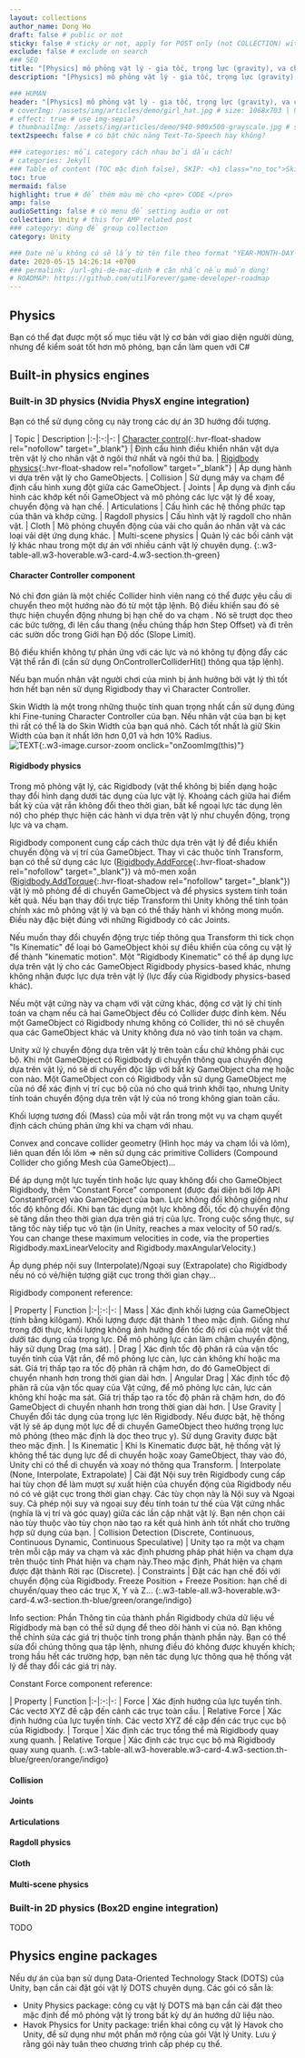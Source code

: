 ```yaml
---
layout: collections
author_name: Dong Ho
draft: false # public or not
sticky: false # sticky or not, apply for POST only (not COLLECTION) with including thumbnailImg
exclude: false # exclude on search
### SEO
title: "[Physics] mô phỏng vật lý - gia tốc, trọng lực (gravity), va chạm (collision)"
description: "[Physics] mô phỏng vật lý - gia tốc, trọng lực (gravity), va chạm (collision)"

### HUMAN
header: "[Physics] mô phỏng vật lý - gia tốc, trọng lực (gravity), va chạm (collision)"
# coverImg: /assets/img/articles/demo/girl_hat.jpg # size: 1068x703 | 900x500 | 600x400
# effect: true # use img-sepia?
# thumbnailImg: /assets/img/articles/demo/940-900x500-grayscale.jpg # size: 900x500 | 600x400
text2speech: false # có bật chức năng Text-To-Speech hay không?

### categories: mỗi category cách nhau bởi dấu cách!
# categories: Jekyll
### Table of content (TOC mặc định false), SKIP: <h1 class="no_toc">Skip toc</h1> hoặc <div class="no_toc_section">
toc: true
mermaid: false
highlight: true # để thêm màu mè cho <pre> CODE </pre>
amp: false
audioSetting: false # có menu để setting audio or not
collection: Unity # this for AMP related post
### category: dùng để group collection
category: Unity

### Date nếu không có sẽ lấy từ tên file theo format "YEAR-MONTH-DAY-title.md"
date: 2020-05-15 14:26:14 +0700
### permalink: /url-ghi-de-mac-dinh # cân nhắc nếu muốn dùng!
# ROADMAP: https://github.com/utilForever/game-developer-roadmap
---
```


## Physics

Bạn có thể đạt được một số mục tiêu vật lý cơ bản với giao diện người dùng, nhưng để kiểm soát tốt hơn mô phỏng, bạn cần làm quen với C#

## Built-in physics engines

### Built-in 3D physics (Nvidia PhysX engine integration)

Bạn có thể sử dụng công cụ này trong các dự án 3D hướng đối tượng.

| Topic | Description
|:-|:-:|-:
| [Character control](https://docs.unity3d.com/2021.3/Documentation/Manual/class-CharacterController.html){:.hvr-float-shadow rel="nofollow" target="_blank"} | Định cấu hình điều khiển nhân vật dựa trên vật lý cho nhân vật ở ngôi thứ nhất và ngôi thứ ba.
| [Rigidbody physics](https://docs.unity3d.com/2021.3/Documentation/Manual/rigidbody-physics-section.html){:.hvr-float-shadow rel="nofollow" target="_blank"} | Áp dụng hành vi dựa trên vật lý cho GameObjects.
| Collision | Sử dụng máy va chạm để định cấu hình xung đột giữa các GameObject.
| Joints | Áp dụng và định cấu hình các khớp kết nối GameObject và mô phỏng các lực vật lý để xoay, chuyển động và hạn chế.
| Articulations | Cấu hình các hệ thống phức tạp của thân và khớp cứng.
| Ragdoll physics | Cấu hình vật lý ragdoll cho nhân vật.
| Cloth | Mô phỏng chuyển động của vải cho quần áo nhân vật và các loại vải dệt ứng dụng khác.
| Multi-scene physics | Quản lý các bối cảnh vật lý khác nhau trong một dự án với nhiều cảnh vật lý chuyên dụng.
{:.w3-table-all.w3-hoverable.w3-card-4.w3-section.th-green}

#### Character Controller component

Nó chỉ đơn giản là một chiếc Collider hình viên nang có thể được yêu cầu di chuyển theo một hướng nào đó từ một tập lệnh. Bộ điều khiển sau đó sẽ thực hiện chuyển động nhưng bị hạn chế do va chạm . Nó sẽ trượt dọc theo các bức tường, đi lên cầu thang (nếu chúng thấp hơn Step Offset) và đi trên các sườn dốc trong Giới hạn Độ dốc (Slope Limit).

Bộ điều khiển không tự phản ứng với các lực và nó không tự động đẩy các Vật thể rắn đi (cần sử dụng OnControllerColliderHit() thông qua tập lệnh).

Nếu bạn muốn nhân vật người chơi của mình bị ảnh hưởng bởi vật lý thì tốt hơn hết bạn nên sử dụng Rigidbody thay vì Character Controller.

Skin Width là một trong những thuộc tính quan trọng nhất cần sử dụng đúng khi Fine-tuning Character Controller của bạn. Nếu nhân vật của bạn bị kẹt thì rất có thể là do Skin Width của bạn quá nhỏ. Cách tốt nhất là giữ Skin Width của bạn ít nhất lớn hơn 0,01 và hơn 10% Radius.<br>![TEXT](https://docs.unity3d.com/2021.3/Documentation/uploads/Main/CharacterControllerWindow.jpg){:.w3-image.cursor-zoom onclick="onZoomImg(this)"}

#### Rigidbody physics

Trong mô phỏng vật lý, các Rigidbody (vật thể không bị biến dạng hoặc thay đổi hình dạng dưới tác dụng của lực vật lý. Khoảng cách giữa hai điểm bất kỳ của vật rắn không đổi theo thời gian, bất kể ngoại lực tác dụng lên nó) cho phép thực hiện các hành vi dựa trên vật lý như chuyển động, trọng lực và va chạm.

Rigidbody component cung cấp cách thức dựa trên vật lý để điều khiển chuyển động và vị trí của GameObject. Thay vì các thuộc tính Transform, bạn có thể sử dụng các lực ([Rigidbody.AddForce](https://docs.unity3d.com/2021.3/Documentation/ScriptReference/Rigidbody.AddForce.html){:.hvr-float-shadow rel="nofollow" target="_blank"}) và mô-men xoắn ([Rigidbody.AddTorque](https://docs.unity3d.com/2021.3/Documentation/ScriptReference/Rigidbody.AddTorque.html){:.hvr-float-shadow rel="nofollow" target="_blank"}) vật lý mô phỏng để di chuyển GameObject và để physics system
tính toán kết quả. Nếu bạn thay đổi trực tiếp Transform thì Unity không thể tính toán chính xác mô phỏng vật lý và bạn có thể thấy hành vi không mong muốn. Điều này đặc biệt đúng với những Rigidbody có các Joints.

Nếu muốn thay đổi chuyển động trực tiếp thông qua Transform thì tick chọn "Is Kinematic" để loại bỏ GameObject khỏi sự điều khiển của công cụ vật lý để thành "kinematic motion". Một "Rigidbody Kinematic" có thể áp dụng lực dựa trên vật lý cho các GameObject Rigidbody physics-based khác, nhưng không nhận được lực dựa trên vật lý (lực đẩy của Rigidbody physics-based khác).

Nếu một vật cứng này va chạm với vật cứng khác, động cơ vật lý chỉ tính toán va chạm nếu cả hai GameObject đều có Collider được đính kèm. Nếu một GameObject có Rigidbody nhưng không có Collider, thì nó sẽ chuyển qua các GameObject khác và Unity không đưa nó vào tính toán va chạm.

Unity xử lý chuyển động dựa trên vật lý trên toàn cầu chứ không phải cục bộ. Khi một GameObject có Rigidbody di chuyển thông qua chuyển động dựa trên vật lý, nó sẽ di chuyển độc lập với bất kỳ GameObject cha mẹ hoặc con nào. Một GameObject con có Rigidbody vẫn sử dụng GameObject mẹ của nó để xác định vị trí cục bộ của nó cho quá trình khởi tạo, nhưng Unity tính toán chuyển động dựa trên vật lý của nó trong không gian toàn cầu.

Khối lượng tương đối (Mass) của mỗi vật rắn trong một vụ va chạm quyết định cách chúng phản ứng khi va chạm với nhau.

Convex and concave collider geometry (Hình học máy va chạm lồi và lõm), liên quan đến lồi lõm => nên sử dụng các primitive Colliders (Compound Collider cho giống Mesh của GameObject)...

Để áp dụng một lực tuyến tính hoặc lực quay không đổi cho GameObject Rigidbody, thêm "Constant Force" component (được đại diện bởi lớp API ConstantForce) vào GameObject của bạn. Lực không đổi không giống như tốc độ không đổi. Khi bạn tác dụng một lực không đổi, tốc độ chuyển động sẽ tăng dần theo thời gian dựa trên giá trị của lực. Trong cuộc sống thực, sự tăng tốc này tiếp tục vô tận (in Unity, reaches a max velocity of 50 rad/s. You can change these maximum velocities in code, via the properties Rigidbody.maxLinearVelocity and Rigidbody.maxAngularVelocity.)

Áp dụng phép nội suy (Interpolate)/Ngoại suy (Extrapolate) cho Rigidbody nếu nó có vẻ/hiện tượng giật cục trong thời gian chạy...

Rigidbody component reference:

| Property | Function
|:-|:-:|-:
| Mass | Xác định khối lượng của GameObject (tính bằng kilôgam). Khối lượng được đặt thành 1 theo mặc định. Giống như trong đời thực, khối lượng không ảnh hưởng đến tốc độ rơi của một vật thể dưới tác dụng của trọng lực. Để mô phỏng lực cản làm chậm chuyển động, hãy sử dụng Drag (ma sát).
| Drag | Xác định tốc độ phân rã của vận tốc tuyến tính của Vật rắn, để mô phỏng lực cản, lực cản không khí hoặc ma sát. Giá trị thấp tạo ra tốc độ phân rã chậm hơn, do đó GameObject di chuyển nhanh hơn trong thời gian dài hơn.
| Angular Drag | Xác định tốc độ phân rã của vận tốc quay của Vật cứng, để mô phỏng lực cản, lực cản không khí hoặc ma sát. Giá trị thấp tạo ra tốc độ phân rã chậm hơn, do đó GameObject di chuyển nhanh hơn trong thời gian dài hơn.
| Use Gravity | Chuyển đổi tác dụng của trọng lực lên Rigidbody. Nếu được bật, hệ thống vật lý sẽ áp dụng một lực để di chuyển GameObject theo hướng trọng lực mô phỏng (theo mặc định là dọc theo trục y). Sử dụng Gravity được bật theo mặc định.
| Is Kinematic | Khi Is Kinematic được bật, hệ thống vật lý không thể tác dụng lực để di chuyển hoặc xoay GameObject, thay vào đó, Unity chỉ có thể di chuyển và xoay nó thông qua Transform.
| Interpolate (None, Interpolate, Extrapolate) | Cài đặt Nội suy trên Rigidbody cung cấp hai tùy chọn để làm mượt sự xuất hiện của chuyển động của Rigidbody nếu nó có vẻ giật cục trong thời gian chạy. Các tùy chọn này là Nội suy và Ngoại suy. Cả phép nội suy và ngoại suy đều tính toán tư thế của Vật cứng nhắc (nghĩa là vị trí và góc quay) giữa các lần cập nhật vật lý. Bạn nên chọn cái nào tùy thuộc vào tùy chọn nào tạo ra kết quả hình ảnh tốt nhất cho trường hợp sử dụng của bạn.
| Collision Detection (Discrete, Continuous, Continuous Dynamic, Continuous Speculative) | Unity tạo ra một va chạm trên mỗi cặp máy va chạm và xác định phương pháp phát hiện va chạm dựa trên thuộc tính Phát hiện va chạm này.Theo mặc định, Phát hiện va chạm được đặt thành Rời rạc (Discrete).
| Constraints | Đặt các hạn chế đối với chuyển động của Rigidbody. Freeze Position + Freeze Position: hạn chế di chuyển/quay theo các trục X, Y và Z...
{:.w3-table-all.w3-hoverable.w3-card-4.w3-section.th-blue/green/orange/indigo}

Info section: Phần Thông tin của thành phần Rigidbody chứa dữ liệu về Rigidbody mà bạn có thể sử dụng để theo dõi hành vi của nó. Bạn không thể chỉnh sửa các giá trị thuộc tính trong phần thành phần này. Bạn có thể sửa đổi chúng thông qua tập lệnh, nhưng điều đó không được khuyến khích; trong hầu hết các trường hợp, bạn nên tác dụng lực thông qua hệ thống vật lý để thay đổi các giá trị này.

Constant Force component reference:

| Property | Function
|:-|:-:|-:
| Force | Xác định hướng của lực tuyến tính. Các vectơ XYZ đề cập đến cảnh các trục toàn cầu.
| Relative Force  | Xác định hướng của lực tuyến tính. Các vectơ XYZ đề cập đến các trục cục bộ của Rigidbody.
| Torque | Xác định các trục tổng thể mà Rigidbody quay xung quanh.
| Relative Torque | Xác định các trục cục bộ mà Rigidbody quay xung quanh.
{:.w3-table-all.w3-hoverable.w3-card-4.w3-section.th-blue/green/orange/indigo}

#### Collision

#### Joints

#### Articulations

#### Ragdoll physics

#### Cloth

#### Multi-scene physics

### Built-in 2D physics (Box2D engine integration)

TODO

## Physics engine packages

Nếu dự án của bạn sử dụng Data-Oriented Technology Stack (DOTS) của Unity, bạn cần cài đặt gói vật lý DOTS chuyên dụng. Các gói có sẵn là:
- Unity Physics package: công cụ vật lý DOTS mà bạn cần cài đặt theo mặc định để mô phỏng vật lý trong bất kỳ dự án hướng dữ liệu nào.
- Havok Physics for Unity package: triển khai công cụ vật lý Havok cho Unity, để sử dụng như một phần mở rộng của gói Vật lý Unity. Lưu ý rằng gói này tuân theo chương trình cấp phép cụ thể.


